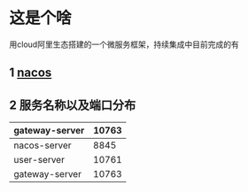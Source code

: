 # 这是个啥
用cloud阿里生态搭建的一个微服务框架，持续集成中目前完成的有

## 1 [nacos](https://nacos.io/zh-cn/docs/what-is-nacos.html)

## 2 服务名称以及端口分布
| gateway-server  | 10763    |
|-----------------|----------|
| nacos-server    | 8845     |
| user-server     | 10761    |
| gateway-server  | 10763    |


